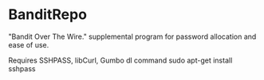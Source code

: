 # BanditRepo
"Bandit Over The Wire." supplemental program for password allocation and ease of use.

Requires SSHPASS, libCurl, Gumbo
dl command
sudo apt-get install sshpass


